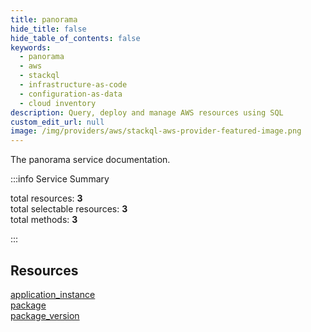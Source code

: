 ```yaml
---
title: panorama
hide_title: false
hide_table_of_contents: false
keywords:
  - panorama
  - aws
  - stackql
  - infrastructure-as-code
  - configuration-as-data
  - cloud inventory
description: Query, deploy and manage AWS resources using SQL
custom_edit_url: null
image: /img/providers/aws/stackql-aws-provider-featured-image.png
---
```


The panorama service documentation.

:::info Service Summary

<div class="row">
<div class="providerDocColumn">
<span>total resources:&nbsp;<b>3</b></span><br />
<span>total selectable resources:&nbsp;<b>3</b></span><br />
<span>total methods:&nbsp;<b>3</b></span><br />
</div>
</div>

:::

## Resources
<div class="row">
<div class="providerDocColumn">
<a href="/providers/aws/panorama/application_instance/">application_instance</a><br />
<a href="/providers/aws/panorama/package/">package</a>
</div>
<div class="providerDocColumn">
<a href="/providers/aws/panorama/package_version/">package_version</a>
</div>
</div>